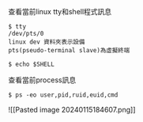 查看當前linux tty和shell程式訊息
```
$ tty
/dev/pts/0
linux dev 資料夾表示設備
pts(pseudo-terminal slave)為虛擬終端

$ echo $SHELL
```


查看當前process訊息
```
$ ps -eo user,pid,ruid,euid,cmd
```
![[Pasted image 20240115184607.png]]